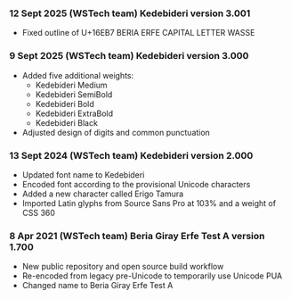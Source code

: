 
### 12 Sept 2025 (WSTech team) Kedebideri version 3.001

  - Fixed outline of U+16EB7 BERIA ERFE CAPITAL LETTER WASSE

### 9 Sept 2025 (WSTech team) Kedebideri version 3.000

  - Added five additional weights:
     - Kedebideri Medium
     - Kedebideri SemiBold
     - Kedebideri Bold
     - Kedebideri ExtraBold
     - Kedebideri Black
  - Adjusted design of digits and common punctuation

### 13 Sept 2024 (WSTech team) Kedebideri version 2.000

- Updated font name to Kedebideri
- Encoded font according to the provisional Unicode characters
- Added a new character called Erigo Tamura
- Imported Latin glyphs from Source Sans Pro at 103% and a weight of CSS 360

### 8 Apr 2021 (WSTech team) Beria Giray Erfe Test A version 1.700

- New public repository and open source build workflow
- Re-encoded from legacy pre-Unicode to temporarily use Unicode PUA
- Changed name to Beria Giray Erfe Test A
